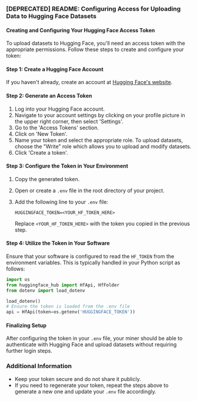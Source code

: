 
### [DEPRECATED] README: Configuring Access for Uploading Data to Hugging Face Datasets

#### Creating and Configuring Your Hugging Face Access Token

To upload datasets to Hugging Face, you'll need an access token with the appropriate permissions. Follow these steps to create and configure your token:

#### Step 1: Create a Hugging Face Account
If you haven't already, create an account at [Hugging Face's website](https://huggingface.co/join).

#### Step 2: Generate an Access Token
1. Log into your Hugging Face account.
2. Navigate to your account settings by clicking on your profile picture in the upper right corner, then select 'Settings'.
3. Go to the 'Access Tokens' section.
4. Click on 'New Token'.
5. Name your token and select the appropriate role. To upload datasets, choose the "Write" role which allows you to upload and modify datasets.
6. Click 'Create a token'.

#### Step 3: Configure the Token in Your Environment
1. Copy the generated token.
2. Open or create a `.env` file in the root directory of your project.
3. Add the following line to your `.env` file:

   ```
   HUGGINGFACE_TOKEN=<YOUR_HF_TOKEN_HERE>
   ```

   Replace `<YOUR_HF_TOKEN_HERE>` with the token you copied in the previous step.

#### Step 4: Utilize the Token in Your Software
Ensure that your software is configured to read the `HF_TOKEN` from the environment variables. This is typically handled in your Python script as follows:

```python
import os
from huggingface_hub import HfApi, HfFolder
from dotenv import load_dotenv

load_dotenv()
# Ensure the token is loaded from the .env file
api = HfApi(token=os.getenv('HUGGINGFACE_TOKEN'))
```

#### Finalizing Setup
After configuring the token in your `.env` file, your miner should be able to authenticate with Hugging Face and upload datasets without requiring further login steps.

### Additional Information
- Keep your token secure and do not share it publicly.
- If you need to regenerate your token, repeat the steps above to generate a new one and update your `.env` file accordingly.
